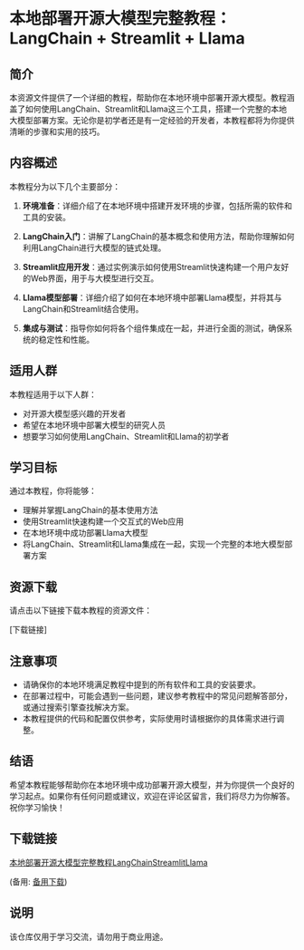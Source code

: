 # 本地部署开源大模型完整教程：LangChain + Streamlit + Llama

## 简介

本资源文件提供了一个详细的教程，帮助你在本地环境中部署开源大模型。教程涵盖了如何使用LangChain、Streamlit和Llama这三个工具，搭建一个完整的本地大模型部署方案。无论你是初学者还是有一定经验的开发者，本教程都将为你提供清晰的步骤和实用的技巧。

## 内容概述

本教程分为以下几个主要部分：

1. **环境准备**：详细介绍了在本地环境中搭建开发环境的步骤，包括所需的软件和工具的安装。

2. **LangChain入门**：讲解了LangChain的基本概念和使用方法，帮助你理解如何利用LangChain进行大模型的链式处理。

3. **Streamlit应用开发**：通过实例演示如何使用Streamlit快速构建一个用户友好的Web界面，用于与大模型进行交互。

4. **Llama模型部署**：详细介绍了如何在本地环境中部署Llama模型，并将其与LangChain和Streamlit结合使用。

5. **集成与测试**：指导你如何将各个组件集成在一起，并进行全面的测试，确保系统的稳定性和性能。

## 适用人群

本教程适用于以下人群：

- 对开源大模型感兴趣的开发者
- 希望在本地环境中部署大模型的研究人员
- 想要学习如何使用LangChain、Streamlit和Llama的初学者

## 学习目标

通过本教程，你将能够：

- 理解并掌握LangChain的基本使用方法
- 使用Streamlit快速构建一个交互式的Web应用
- 在本地环境中成功部署Llama大模型
- 将LangChain、Streamlit和Llama集成在一起，实现一个完整的本地大模型部署方案

## 资源下载

请点击以下链接下载本教程的资源文件：

[下载链接]

## 注意事项

- 请确保你的本地环境满足教程中提到的所有软件和工具的安装要求。
- 在部署过程中，可能会遇到一些问题，建议参考教程中的常见问题解答部分，或通过搜索引擎查找解决方案。
- 本教程提供的代码和配置仅供参考，实际使用时请根据你的具体需求进行调整。

## 结语

希望本教程能够帮助你在本地环境中成功部署开源大模型，并为你提供一个良好的学习起点。如果你有任何问题或建议，欢迎在评论区留言，我们将尽力为你解答。祝你学习愉快！

## 下载链接
[本地部署开源大模型完整教程LangChainStreamlitLlama](https://pan.quark.cn/s/045b6daa8992) 

(备用: [备用下载](https://pan.baidu.com/s/1c_oVm_ST0rzoGECu7xnKkQ?pwd=1234))

## 说明

该仓库仅用于学习交流，请勿用于商业用途。
